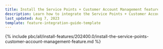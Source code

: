 ```yaml
---
title: Install the Service Points + Customer Account Management feature
description: Learn how to integrate the Service Points + Customer Account Management feature into your project
last_updated: Aug 7, 2023
template: feature-integration-guide-template
---
```


{% include pbc/all/install-features/202400.0/install-the-service-points-customer-account-management-feature.md %} <!-- To edit, see /_includes/pbc/all/install-features/202400.0/install-the-service-points-customer-account-management-feature.md -->
